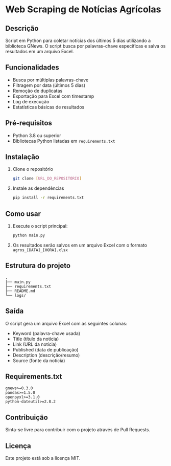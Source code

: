 # Web Scraping de Notícias Agrícolas

## Descrição
Script em Python para coletar notícias dos últimos 5 dias utilizando a biblioteca GNews. O script busca por palavras-chave específicas e salva os resultados em um arquivo Excel.

## Funcionalidades
- Busca por múltiplas palavras-chave
- Filtragem por data (últimos 5 dias)
- Remoção de duplicatas
- Exportação para Excel com timestamp
- Log de execução
- Estatísticas básicas de resultados

## Pré-requisitos
- Python 3.8 ou superior
- Bibliotecas Python listadas em `requirements.txt`

## Instalação
1. Clone o repositório
   ```bash
   git clone [URL_DO_REPOSITÓRIO]
   ```

2. Instale as dependências
   ```bash
   pip install -r requirements.txt
   ```

## Como usar
1. Execute o script principal:
   ```bash
   python main.py
   ```

2. Os resultados serão salvos em um arquivo Excel com o formato `agros_[DATA]_[HORA].xlsx`

## Estrutura do projeto
```
.
├── main.py
├── requirements.txt
├── README.md
└── logs/
```

## Saída
O script gera um arquivo Excel com as seguintes colunas:
- Keyword (palavra-chave usada)
- Title (título da notícia)
- Link (URL da notícia)
- Published (data de publicação)
- Description (descrição/resumo)
- Source (fonte da notícia)

## Requirements.txt
```
gnews>=0.3.0
pandas>=1.5.0
openpyxl>=3.1.0
python-dateutil>=2.8.2
```

## Contribuição
Sinta-se livre para contribuir com o projeto através de Pull Requests.

## Licença
Este projeto está sob a licença MIT.